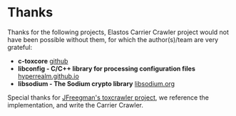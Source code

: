 # Thanks

Thanks for the following projects, Elastos Carrier Crawler project would not have been possible without them, for which the author(s)/team are very grateful:

- **c-toxcore** [github](https://github.com/TokTok/c-toxcore)
- **libconfig - C/C++ library for processing configuration files** [hyperrealm.github.io](https://hyperrealm.github.io/libconfig/)
- **libsodium - The Sodium crypto library** [libsodium.org](https://libsodium.org)

Special thanks for [JFreegman's toxcrawler project](https://github.com/JFreegman/toxcrawler), we reference the implementation, and write the Carrier Crawler.
